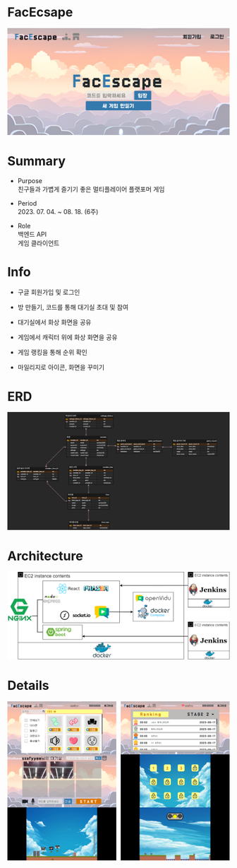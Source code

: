 
# FacEcsape
![main](images/main.png)


# Summary
- Purpose<br>
친구들과 가볍게 즐기기 좋은 멀티플레이어 플랫포머 게임

- Period<br>
    2023. 07. 04. ~ 08. 18. (6주)

- Role<br>
    백엔드 API<br>
    게임 클라이언트


# Info
- 구글 회원가입 및 로그인

- 방 만들기, 코드를 통해 대기실 초대 및 참여

- 대기실에서 화상 화면을 공유

- 게임에서 캐릭터 위에 화상 화면을 공유

- 게임 랭킹을 통해 순위 확인

- 마일리지로 아이콘, 화면을 꾸미기


# ERD
![ERD](images/ERD.png)


# Architecture
![architecture](images/architecture.png)


# Details
<div style="display: flex; flex-wrap: wrap; justify-content: space-between;">
  <img src="images/2.png" width="49%" alt="2">
  <img src="images/3.png" width="49%" alt="3">
  <img src="images/4.png" width="49%" alt="4">
  <img src="images/5.png" width="49%" alt="5">
  <img src="images/6.jpg" width="49%" alt="6">
  <img src="images/7.png" width="49%" alt="7">
</div>











